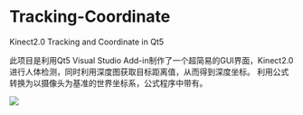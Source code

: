 # Tracking-Coordinate
Kinect2.0 Tracking and Coordinate in Qt5

此项目是利用Qt5 Visual Studio Add-in制作了一个超简易的GUI界面，Kinect2.0进行人体检测，同时利用深度图获取目标距离值，从而得到深度坐标。
利用公式转换为以摄像头为基准的世界坐标系，公式程序中带有。

![](https://github.com/Tacode/Tracking-Coordinate/object.gif)
